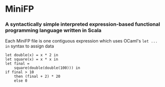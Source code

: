 # MiniFP

### A syntactically simple interpreted expression-based functional programming language written in Scala


Each MiniFP file is one contiguous expression which uses OCaml's `let ... in` syntax to assign data
```
let double(x) = x * 2 in 
let square(x) = x * x in 
let final =
    square(double(double(100))) in
if final > 10 
    then (final + 2) * 20 
    else 0
```